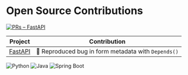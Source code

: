 # Open Source Contributions

[![PRs – FastAPI](https://img.shields.io/badge/PRs-FastAPI-green)](https://github.com/tiangolo/fastapi/pull/13898)

| Project | Contribution |
|---------|--------------|
| [FastAPI](https://github.com/tiangolo/fastapi) | 🐛 Reproduced bug in form metadata with `Depends()` |
![Python](https://img.shields.io/badge/Python-3670A0?style=for-the-badge&logo=python&logoColor=white)
![Java](https://img.shields.io/badge/Java-ED8B00?style=for-the-badge&logo=java&logoColor=white)
![Spring Boot](https://img.shields.io/badge/Spring_Boot-6DB33F?style=for-the-badge&logo=spring-boot&logoColor=white)
